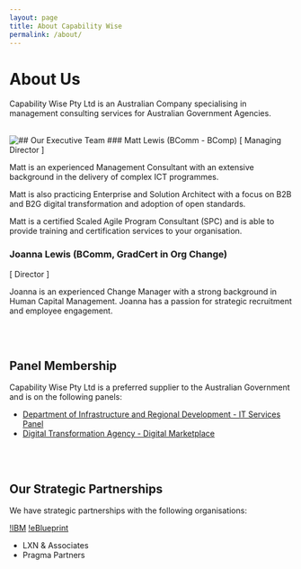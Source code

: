 ```yaml
---
layout: page
title: About Capability Wise
permalink: /about/
---
```


# About Us
Capability Wise Pty Ltd is an Australian Company specialising in management consulting services for Australian Government Agencies.

<br/>
## Our Executive Team

<img src="{{site.url | absolute}}\images\ml-photo.jpg" style="float:left"/> 
### Matt Lewis (BComm - BComp)
[ Managing Director ]

Matt is an experienced Management Consultant with an extensive background in the delivery of complex ICT programmes.  

Matt is also practicing Enterprise and Solution Architect with a focus on B2B and B2G digital transformation and adoption of open standards.

Matt is a certified Scaled Agile Program Consultant (SPC) and is able to provide training and certification services to your organisation.

### Joanna Lewis (BComm, GradCert in Org Change)
[ Director ]
 
Joanna is an experienced Change Manager with a strong background in Human Capital Management.  Joanna has a passion for strategic recruitment and employee engagement.

<br/><br/>
## Panel Membership
Capability Wise Pty Ltd is a preferred supplier to the Australian Government and is on the following panels:

+ [Department of Infrastructure and Regional Development - IT Services Panel](https://www.tenders.gov.au/?event=public.panel.show&PanelUUID=09936C50-D98A-7B6F-5202E28B31A3B295&agency=E0829BED-EA12-09F4-A20B44A193CAF72B)
+ [Digital Transformation Agency - Digital Marketplace](https://marketplace.service.gov.au/)

<br/><br/>
## Our Strategic Partnerships
We have strategic partnerships with the following organisations:

[!IBM]({{site.url|absolute}}/images/IBM_BPMark.jpg)
[!eBlueprint]({{site.url|absolute}}/images/ebp-logo.png)

+ LXN & Associates
+ Pragma Partners

